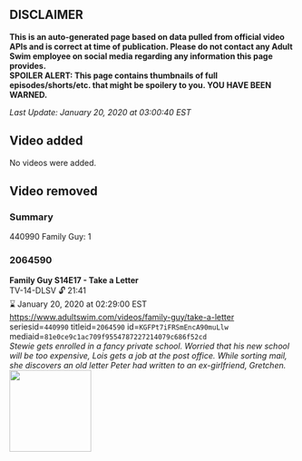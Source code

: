 ## DISCLAIMER
**This is an auto-generated page based on data pulled from official video APIs and is correct at time of publication. Please do not contact any Adult Swim employee on social media regarding any information this page provides.**  
**SPOILER ALERT: This page contains thumbnails of full episodes/shorts/etc. that might be spoilery to you. YOU HAVE BEEN WARNED.**  

_Last Update: January 20, 2020 at 03:00:40 EST_
## Video added
No videos were added.  
## Video removed
### Summary
440990 Family Guy: 1  
### 2064590
**Family Guy S14E17 - Take a Letter**  
TV-14-DLSV 🔓 21:41  
⌛ January 20, 2020 at 02:29:00 EST  
https://www.adultswim.com/videos/family-guy/take-a-letter  
seriesid=`440990` titleid=`2064590` id=`KGFPt7iFRSmEncA90muLlw` mediaid=`81e0ce9c1ac709f9554787227214079c686f52cd`  
_Stewie gets enrolled in a fancy private school. Worried that his new school will be too expensive, Lois gets a job at the post office. While sorting mail, she discovers an old letter Peter had written to an ex-girlfriend, Gretchen._  
<a href="https://i.cdn.turner.com/adultswim/big/video/take-a-letter/familyguy_1315_air_cid-2YN64.jpg"><img src="https://i.cdn.turner.com/adultswim/big/video/take-a-letter/familyguy_1315_air_cid-2YN64.jpg" height="144px" /></a>

